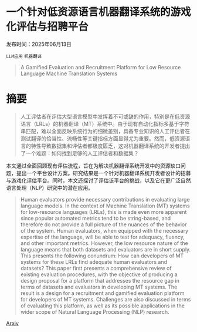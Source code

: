 # 一个针对低资源语言机器翻译系统的游戏化评估与招聘平台

发布时间：2025年06月13日

`LLM应用` `机器翻译`

> A Gamified Evaluation and Recruitment Platform for Low Resource Language Machine Translation Systems

# 摘要

> 人工评估者在评估大型语言模型中发挥着不可或缺的作用，特别是在低资源语言（LRLs）的机器翻译（MT）系统中。由于现有自动化指标多基于字符串匹配，难以全面反映系统行为的细微差别，具备专业知识的人工评估者在测试翻译的恰当性、流畅性等关键指标方面显得尤为重要。然而，低资源语言的特性导致数据集和评估者都极度匮乏，这对机器翻译系统的开发者提出了一个难题：如何找到足够的人工评估者和数据集？

本文通过全面回顾现有评估流程，旨在为解决机器翻译系统开发中的资源缺口问题，提出一个平台设计方案。研究结果是一个针对机器翻译系统开发者设计的招募与游戏化评估平台。同时，本文还探讨了评估该平台的挑战，以及它在更广泛自然语言处理（NLP）研究中的潜在应用。

> Human evaluators provide necessary contributions in evaluating large language models. In the context of Machine Translation (MT) systems for low-resource languages (LRLs), this is made even more apparent since popular automated metrics tend to be string-based, and therefore do not provide a full picture of the nuances of the behavior of the system. Human evaluators, when equipped with the necessary expertise of the language, will be able to test for adequacy, fluency, and other important metrics. However, the low resource nature of the language means that both datasets and evaluators are in short supply. This presents the following conundrum: How can developers of MT systems for these LRLs find adequate human evaluators and datasets? This paper first presents a comprehensive review of existing evaluation procedures, with the objective of producing a design proposal for a platform that addresses the resource gap in terms of datasets and evaluators in developing MT systems. The result is a design for a recruitment and gamified evaluation platform for developers of MT systems. Challenges are also discussed in terms of evaluating this platform, as well as its possible applications in the wider scope of Natural Language Processing (NLP) research.

[Arxiv](https://arxiv.org/abs/2506.11467)